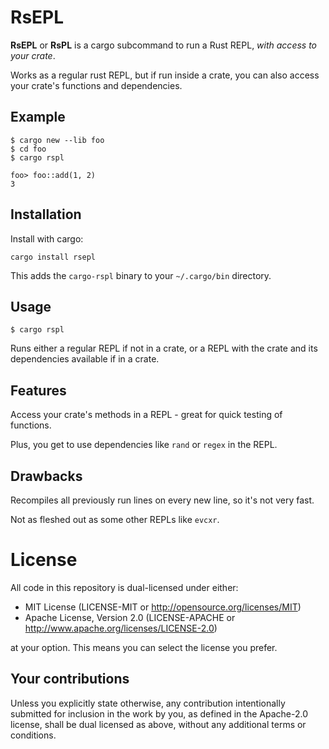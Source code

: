 # RsEPL

**RsEPL** or **RsPL** is a cargo subcommand to run a Rust REPL, *with access to your crate*.

Works as a regular rust REPL, but if run inside a crate, you can also access your crate's functions and dependencies.

## Example

```shell
$ cargo new --lib foo
$ cd foo
$ cargo rspl

foo> foo::add(1, 2)
3
```

## Installation

Install with cargo:

```shell
cargo install rsepl
```

This adds the `cargo-rspl` binary to your `~/.cargo/bin` directory.

## Usage

```shell
$ cargo rspl
```

Runs either a regular REPL if not in a crate, or a REPL with the crate and its dependencies available if in a crate.

## Features

Access your crate's methods in a REPL - great for quick testing of functions.

Plus, you get to use dependencies like `rand` or `regex` in the REPL.

## Drawbacks

Recompiles all previously run lines on every new line, so it's not very fast.

Not as fleshed out as some other REPLs like `evcxr`.

# License

All code in this repository is dual-licensed under either:

- MIT License (LICENSE-MIT or http://opensource.org/licenses/MIT)
- Apache License, Version 2.0 (LICENSE-APACHE or http://www.apache.org/licenses/LICENSE-2.0)

at your option. This means you can select the license you prefer.

## Your contributions

Unless you explicitly state otherwise, any contribution intentionally submitted for inclusion in the work by you,
as defined in the Apache-2.0 license, shall be dual licensed as above, without any additional terms or conditions.
